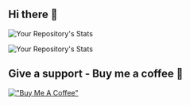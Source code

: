 ## Hi there 👋


<!--
**Tongkorn/Tongkorn** is a ✨ _special_ ✨ repository because its `README.md` (this file) appears on your GitHub profile.

Here are some ideas to get you started:

- 🔭 I’m currently working on React projects.
- 🌱 I’m currently learning React and Basic Backend Development.
- 👯 I’m looking to collaborate on Frontend Development projects
- 🤔 I’m looking for help with Backend
- 💬 Ask me about 
- 📫 How to reach me: ...
- 😄 Pronouns: ...
- ⚡ Fun fact: ...
-->

![Your Repository's Stats](https://github-readme-stats.vercel.app/api?username=Tongkorn&show_icons=true&count_private=true,&hide=stars,issues)

![Your Repository's Stats](https://github-readme-stats.vercel.app/api/top-langs/?username=Tongkorn&theme=default)

## Give a support - Buy me a coffee :gift_heart:
[!["Buy Me A Coffee"](https://www.buymeacoffee.com/assets/img/custom_images/orange_img.png)](https://www.buymeacoffee.com/tongkornp)



